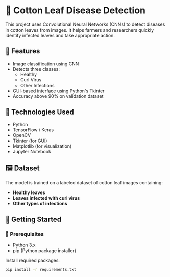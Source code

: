 # 🌿 Cotton Leaf Disease Detection

This project uses Convolutional Neural Networks (CNNs) to detect diseases in cotton leaves from images. It helps farmers and researchers quickly identify infected leaves and take appropriate action.

## 📌 Features

- Image classification using CNN
- Detects three classes:
  - Healthy
  - Curl Virus
  - Other Infections
- GUI-based interface using Python's Tkinter
- Accuracy above 90% on validation dataset

## 🧠 Technologies Used

- Python
- TensorFlow / Keras
- OpenCV
- Tkinter (for GUI)
- Matplotlib (for visualization)
- Jupyter Notebook

## 🖼 Dataset

The model is trained on a labeled dataset of cotton leaf images containing:
- **Healthy leaves**
- **Leaves infected with curl virus**
- **Other types of infections**

## 🚀 Getting Started

### 🔧 Prerequisites

- Python 3.x
- pip (Python package installer)

Install required packages:

```bash
pip install -r requirements.txt
